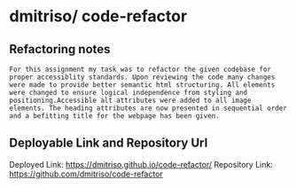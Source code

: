 # dmitriso/ code-refactor

## Refactoring notes

    For this assignment my task was to refactor the given codebase for proper accessiblity standards. Upon reviewing the code many changes were made to provide better semantic html structuring. All elements were changed to ensure logical independence from styling and positioning.Accessible alt attributes were added to all image elements. The heading attributes are now presented in sequential order and a befitting title for the webpage has been given.

## Deployable Link and Repository Url 

Deployed Link: https://dmitriso.github.io/code-refactor/ 
Repository Link: https://github.com/dmitriso/code-refactor

